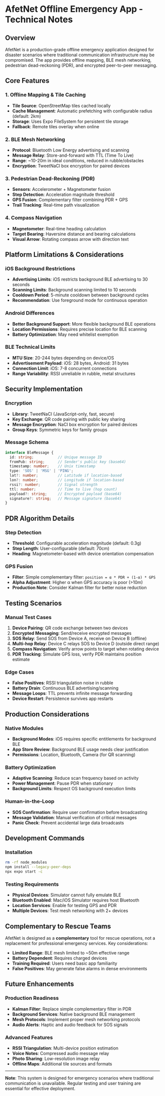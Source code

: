 # AfetNet Offline Emergency App - Technical Notes

## Overview
AfetNet is a production-grade offline emergency application designed for disaster scenarios where traditional communication infrastructure may be compromised. The app provides offline mapping, BLE mesh networking, pedestrian dead-reckoning (PDR), and encrypted peer-to-peer messaging.

## Core Features

### 1. Offline Mapping & Tile Caching
- **Tile Source**: OpenStreetMap tiles cached locally
- **Cache Management**: Automatic prefetching with configurable radius (default: 2km)
- **Storage**: Uses Expo FileSystem for persistent tile storage
- **Fallback**: Remote tiles overlay when online

### 2. BLE Mesh Networking
- **Protocol**: Bluetooth Low Energy advertising and scanning
- **Message Relay**: Store-and-forward with TTL (Time To Live)
- **Range**: ~10-20m in ideal conditions, reduced in rubble/obstacles
- **Encryption**: TweetNaCl box encryption for paired devices

### 3. Pedestrian Dead-Reckoning (PDR)
- **Sensors**: Accelerometer + Magnetometer fusion
- **Step Detection**: Acceleration magnitude threshold
- **GPS Fusion**: Complementary filter combining PDR + GPS
- **Trail Tracking**: Real-time path visualization

### 4. Compass Navigation
- **Magnetometer**: Real-time heading calculation
- **Target Bearing**: Haversine distance and bearing calculations
- **Visual Arrow**: Rotating compass arrow with direction text

## Platform Limitations & Considerations

### iOS Background Restrictions
- **Advertising Limits**: iOS restricts background BLE advertising to 30 seconds
- **Scanning Limits**: Background scanning limited to 10 seconds
- **Cooldown Period**: 5-minute cooldown between background cycles
- **Recommendation**: Use foreground mode for continuous operation

### Android Differences
- **Better Background Support**: More flexible background BLE operations
- **Location Permissions**: Requires precise location for BLE scanning
- **Battery Optimization**: May need whitelist exemption

### BLE Technical Limits
- **MTU Size**: 20-244 bytes depending on device/OS
- **Advertisement Payload**: iOS: 28 bytes, Android: 31 bytes
- **Connection Limit**: iOS: 7-8 concurrent connections
- **Range Variability**: RSSI unreliable in rubble, metal structures

## Security Implementation

### Encryption
- **Library**: TweetNaCl (JavaScript-only, fast, secure)
- **Key Exchange**: QR code pairing with public key sharing
- **Message Encryption**: NaCl box encryption for paired devices
- **Group Keys**: Symmetric keys for family groups

### Message Schema
```typescript
interface BleMessage {
  id: string;           // Unique message ID
  fromPub: string;      // Sender's public key (base64)
  timestamp: number;    // Unix timestamp
  type: 'SOS' | 'MSG' | 'PING';
  lat?: number;         // Latitude if location-based
  lon?: number;         // Longitude if location-based
  rssi?: number;        // Signal strength
  ttl: number;          // Time to live (hop count)
  payload?: string;     // Encrypted payload (base64)
  signature?: string;   // Message signature (base64)
}
```

## PDR Algorithm Details

### Step Detection
- **Threshold**: Configurable acceleration magnitude (default: 0.3g)
- **Step Length**: User-configurable (default: 70cm)
- **Heading**: Magnetometer-based with device orientation compensation

### GPS Fusion
- **Filter**: Simple complementary filter: `position = α * PDR + (1-α) * GPS`
- **Alpha Adjustment**: Higher α when GPS accuracy is poor (>10m)
- **Production Note**: Consider Kalman filter for better noise reduction

## Testing Scenarios

### Manual Test Cases
1. **Device Pairing**: QR code exchange between two devices
2. **Encrypted Messaging**: Send/receive encrypted messages
3. **SOS Relay**: Send SOS from Device A, receive on Device B (offline)
4. **Multi-hop Relay**: Device C relays SOS to Device D (outside direct range)
5. **Compass Navigation**: Verify arrow points to target when rotating device
6. **PDR Tracking**: Simulate GPS loss, verify PDR maintains position estimate

### Edge Cases
- **False Positives**: RSSI triangulation noise in rubble
- **Battery Drain**: Continuous BLE advertising/scanning
- **Message Loops**: TTL prevents infinite message forwarding
- **Device Restart**: Persistence survives app restarts

## Production Considerations

### Native Modules
- **Background Modes**: iOS requires specific entitlements for background BLE
- **App Store Review**: Background BLE usage needs clear justification
- **Permissions**: Location, Bluetooth, Camera (for QR scanning)

### Battery Optimization
- **Adaptive Scanning**: Reduce scan frequency based on activity
- **Power Management**: Pause PDR when stationary
- **Background Limits**: Respect OS background execution limits

### Human-in-the-Loop
- **SOS Confirmation**: Require user confirmation before broadcasting
- **Message Validation**: Manual verification of critical messages
- **Panic Check**: Prevent accidental large data broadcasts

## Development Commands

### Installation
```bash
rm -rf node_modules
npm install --legacy-peer-deps
npx expo start -c
```

### Testing Requirements
- **Physical Devices**: Simulator cannot fully emulate BLE
- **Bluetooth Enabled**: Mac/iOS Simulator requires host Bluetooth
- **Location Services**: Enable for testing GPS and PDR
- **Multiple Devices**: Test mesh networking with 2+ devices

## Complementary to Rescue Teams

AfetNet is designed as a **complementary** tool for rescue operations, not a replacement for professional emergency services. Key considerations:

- **Limited Range**: BLE mesh limited to ~50m effective range
- **Battery Dependent**: Requires charged devices
- **Training Required**: Users need basic app familiarity
- **False Positives**: May generate false alarms in dense environments

## Future Enhancements

### Production Readiness
- **Kalman Filter**: Replace simple complementary filter in PDR
- **Background Services**: Native background BLE management
- **Mesh Protocols**: Implement proper mesh networking protocols
- **Audio Alerts**: Haptic and audio feedback for SOS signals

### Advanced Features
- **RSSI Triangulation**: Multi-device position estimation
- **Voice Notes**: Compressed audio message relay
- **Photo Sharing**: Low-resolution image relay
- **Offline Maps**: Additional tile sources and formats

---

**Note**: This system is designed for emergency scenarios where traditional communication is unavailable. Regular testing and user training are essential for effective deployment.
